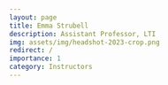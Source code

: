 ```yaml
---
layout: page
title: Emma Strubell
description: Assistant Professor, LTI
img: assets/img/headshot-2023-crop.png
redirect: /
importance: 1
category: Instructors
---
```

